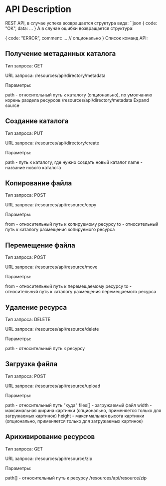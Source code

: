 # API Description

REST API, в случае успеха возвращается структура вида:
``json
{
    code: "OK",
    data: ...
}
А в случае ошибки возвращается структура:

{
    code: "ERROR",
    comment: ... // опционально
}
Список команд API:

## Получение метаданных каталога

Тип запроса: GET

URL запроса: /resources/api/directory/metadata

Параметры:

path - относительный путь к каталогу (опционально), по умолчанию корень раздела ресурсов
/resources/api/directory/metadata  Expand source

## Создание каталога

Тип запроса: PUT

URL запроса: /resources/api/directory/create

Параметры:

path - путь к каталогу, где нужно создать новый каталог
name - название нового каталога

## Копирование файла

Тип запроса: POST

URL запроса: /resources/api/resource/copy

Параметры:

from - относительный путь к копируемому ресурсу
to - относительный путь к каталогу размещения копируемого ресурса

## Перемещение файла

Тип запроса: POST

URL запроса: /resources/api/resource/move

Параметры:

from - относительный путь к перемещаемому ресурсу
to - относительный путь к каталогу размещения перемещаемого ресурса

## Удаление ресурса

Тип запроса: DELETE

URL запроса: /resources/api/resource/delete

Параметры:

path - относительный путь к ресурсу

## Загрузка файла

Тип запроса: POST

URL запроса: /resources/api/resource/upload

Параметры:

path - относительный путь "куда"
files[] - загружаемый файл
width - максимальная ширина картинки (опционально, применяется только для загружаемых картинок)
height - максимальная высота картинки (опционально, применяется только для загружаемых картинок)

## Арихивирование ресурсов

Тип запроса: GET

URL запроса: /resources/api/resource/zip

Параметры:

path[] - относительный путь к ресурсу
/resources/api/resource/zip